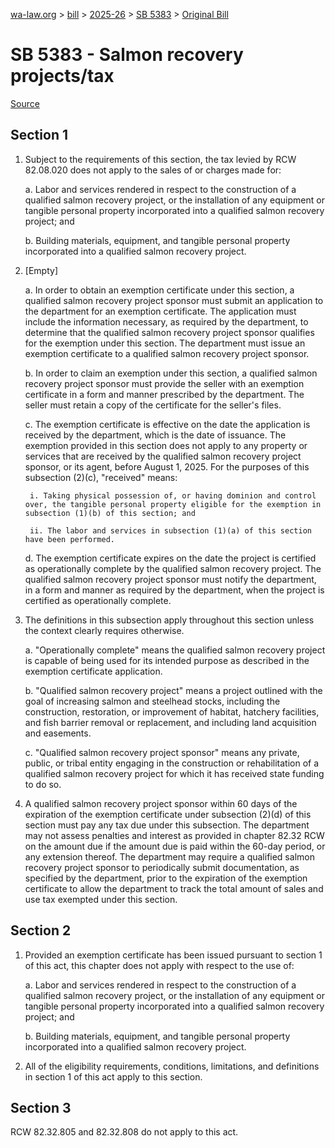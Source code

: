 [wa-law.org](/) > [bill](/bill/) > [2025-26](/bill/2025-26/) > [SB 5383](/bill/2025-26/sb/5383/) > [Original Bill](/bill/2025-26/sb/5383/1/)

# SB 5383 - Salmon recovery projects/tax

[Source](http://lawfilesext.leg.wa.gov/biennium/2025-26/Pdf/Bills/Senate%20Bills/5383.pdf)

## Section 1
1. Subject to the requirements of this section, the tax levied by RCW 82.08.020 does not apply to the sales of or charges made for:

    a. Labor and services rendered in respect to the construction of a qualified salmon recovery project, or the installation of any equipment or tangible personal property incorporated into a qualified salmon recovery project; and

    b. Building materials, equipment, and tangible personal property incorporated into a qualified salmon recovery project.

2. [Empty]

    a. In order to obtain an exemption certificate under this section, a qualified salmon recovery project sponsor must submit an application to the department for an exemption certificate. The application must include the information necessary, as required by the department, to determine that the qualified salmon recovery project sponsor qualifies for the exemption under this section. The department must issue an exemption certificate to a qualified salmon recovery project sponsor.

    b. In order to claim an exemption under this section, a qualified salmon recovery project sponsor must provide the seller with an exemption certificate in a form and manner prescribed by the department. The seller must retain a copy of the certificate for the seller's files.

    c. The exemption certificate is effective on the date the application is received by the department, which is the date of issuance. The exemption provided in this section does not apply to any property or services that are received by the qualified salmon recovery project sponsor, or its agent, before August 1, 2025. For the purposes of this subsection (2)(c), "received" means:

        i. Taking physical possession of, or having dominion and control over, the tangible personal property eligible for the exemption in subsection (1)(b) of this section; and

        ii. The labor and services in subsection (1)(a) of this section have been performed.

    d. The exemption certificate expires on the date the project is certified as operationally complete by the qualified salmon recovery project. The qualified salmon recovery project sponsor must notify the department, in a form and manner as required by the department, when the project is certified as operationally complete.

3. The definitions in this subsection apply throughout this section unless the context clearly requires otherwise.

    a. "Operationally complete" means the qualified salmon recovery project is capable of being used for its intended purpose as described in the exemption certificate application.

    b. "Qualified salmon recovery project" means a project outlined with the goal of increasing salmon and steelhead stocks, including the construction, restoration, or improvement of habitat, hatchery facilities, and fish barrier removal or replacement, and including land acquisition and easements.

    c. "Qualified salmon recovery project sponsor" means any private, public, or tribal entity engaging in the construction or rehabilitation of a qualified salmon recovery project for which it has received state funding to do so.

4. A qualified salmon recovery project sponsor within 60 days of the expiration of the exemption certificate under subsection (2)(d) of this section must pay any tax due under this subsection. The department may not assess penalties and interest as provided in chapter 82.32 RCW on the amount due if the amount due is paid within the 60-day period, or any extension thereof. The department may require a qualified salmon recovery project sponsor to periodically submit documentation, as specified by the department, prior to the expiration of the exemption certificate to allow the department to track the total amount of sales and use tax exempted under this section.

## Section 2
1. Provided an exemption certificate has been issued pursuant to section 1 of this act, this chapter does not apply with respect to the use of:

    a. Labor and services rendered in respect to the construction of a qualified salmon recovery project, or the installation of any equipment or tangible personal property incorporated into a qualified salmon recovery project; and

    b. Building materials, equipment, and tangible personal property incorporated into a qualified salmon recovery project.

2. All of the eligibility requirements, conditions, limitations, and definitions in section 1 of this act apply to this section.

## Section 3
RCW 82.32.805 and 82.32.808 do not apply to this act.
